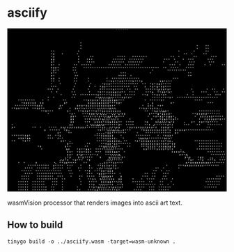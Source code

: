 # asciify

![asciify](../../images/asciify-processor.png)

wasmVision processor that renders images into ascii art text.

## How to build

```shell
tinygo build -o ../asciify.wasm -target=wasm-unknown .
```

